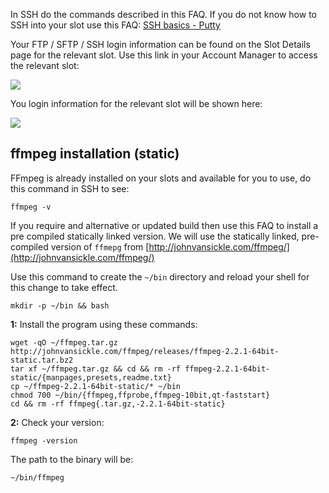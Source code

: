 
In SSH do the commands described in this FAQ. If you do not know how to SSH into your slot use this FAQ: [SSH basics - Putty](https://www.feralhosting.com/faq/view?question=12)

Your FTP / SFTP / SSH login information can be found on the Slot Details page for the relevant slot. Use this link in your Account Manager to access the relevant slot:

![](https://raw.github.com/feralhosting/feralfilehosting/master/Feral%20Wiki/0%20Generic/slot_detail_link.png)

You login information for the relevant slot will be shown here:

![](https://raw.github.com/feralhosting/feralfilehosting/master/Feral%20Wiki/0%20Generic/slot_detail_ssh.png)

ffmpeg installation (static)
---

FFmpeg is already installed on your slots and available for you to use, do this command in SSH to see:

~~~
ffmpeg -v
~~~

If you require and alternative or updated build then use this FAQ to install a pre compiled statically linked version. We will use the statically linked, pre-compiled version of `ffmepg` from [http://johnvansickle.com/ffmpeg/](http://johnvansickle.com/ffmpeg/)

Use this command to create the `~/bin` directory and reload your shell for this change to take effect.

~~~
mkdir -p ~/bin && bash
~~~

**1:** Install the program using these commands:

~~~
wget -qO ~/ffmpeg.tar.gz http://johnvansickle.com/ffmpeg/releases/ffmpeg-2.2.1-64bit-static.tar.bz2
tar xf ~/ffmpeg.tar.gz && cd && rm -rf ffmpeg-2.2.1-64bit-static/{manpages,presets,readme.txt}
cp ~/ffmpeg-2.2.1-64bit-static/* ~/bin
chmod 700 ~/bin/{ffmpeg,ffprobe,ffmpeg-10bit,qt-faststart}
cd && rm -rf ffmpeg{.tar.gz,-2.2.1-64bit-static}
~~~

**2:** Check your version:

~~~
ffmpeg -version
~~~

The path to the binary will be:

~~~
~/bin/ffmpeg
~~~




